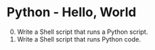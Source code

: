 # Python - Hello, World
0. Write a Shell script that runs a Python script.<br />
1. Write a Shell script that runs Python code.<br />
